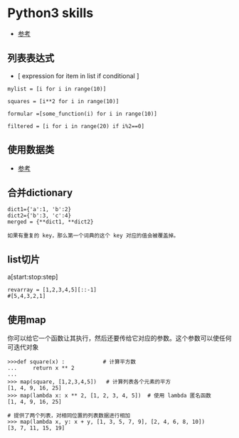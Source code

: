 # Python3 skills
- [参考](https://mp.weixin.qq.com/s?__biz=MzIzNTg3MDQyMQ==&mid=2247486446&idx=2&sn=a43b59658cbde1b6e182d13bd097d305&chksm=e8e1ca54df964342193d6961a4adc275bfd4a3f025a6023f44baf34e22eb1d177a1e089d34ae&mpshare=1&scene=1&srcid=&sharer_sharetime=1582276690819&sharer_shareid=a0219cecc96d542bc67e4e19834f9520&exportkey=ARQeZZ9SL4tR0a0fUlVS2Q8%3D&pass_ticket=HsLmGYah4W2rcTloiKGnPSoaoI5wreXADp3eWprg8Qw%3D#rd)

## 列表表达式
- [ expression for item in list if conditional ]

```
mylist = [i for i in range(10)]

squares = [i**2 for i in range(10)]

formular =[some_function(i) for i in range(10)]

filtered = [i for i in range(20) if i%2==0]
```

## 使用数据类
- [参考](﻿https://realpython.com/python-data-classes)

## 合并dictionary

```
dict1={'a':1, 'b':2}
dict2={'b':3, 'c':4}
merged = {**dict1, **dict2}

如果有重复的 key，那么第一个词典的这个 key 对应的值会被覆盖掉。
```

## list切片
a[start:stop:step]

```
revarray = [1,2,3,4,5][::-1]
#[5,4,3,2,1]
```

## 使用map
你可以给它一个函数让其执行，然后还要传给它对应的参数。这个参数可以使任何可迭代对象
```
>>>def square(x) :            # 计算平方数
...     return x ** 2
... 
>>> map(square, [1,2,3,4,5])   # 计算列表各个元素的平方
[1, 4, 9, 16, 25]
>>> map(lambda x: x ** 2, [1, 2, 3, 4, 5])  # 使用 lambda 匿名函数
[1, 4, 9, 16, 25]
 
# 提供了两个列表，对相同位置的列表数据进行相加
>>> map(lambda x, y: x + y, [1, 3, 5, 7, 9], [2, 4, 6, 8, 10])
[3, 7, 11, 15, 19]
```